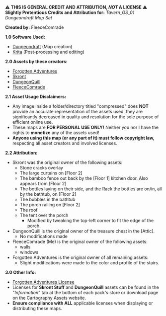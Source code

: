 ⚠️ **THIS IS GENERAL CREDIT AND ATTRIBUTION, *NOT* A LICENSE** ⚠️<br>
**Slightly Pretentious Credits and Attribution for:** *Tavern_GS_01 Dungeondraft Map Set*

**Created by:** FleeceComrade

**1.0 Software Used:**
- [Dungeondraft](https://dungeondraft.net/) (Map creation)
- [Krita](https://krita.org/en/) (Post-processing and editing)

**2.0 Assets by these creators:**
- [Forgotten Adventures](https://www.forgotten-adventures.net/)
- [Skront](https://cartographyassets.com/creator/skront-stuff/)
- [DungeonQuill](https://cartographyassets.com/creator/dungeonquill/)
- [FleeceComrade](mailto:fleececomrade@gmail.com)

**2.1 Asset Usage Disclaimers:**
- Any image inside a folder/directory titled "compressed" does **NOT** provide an accurate representation of the assets used, they are significantly decreased in quality and resolution for the sole purpose of efficient online use.
- These maps are **FOR PERSONAL USE ONLY!** Neither you nor I have the rights to **monetize** any of the assets used!
- **Anyone using this map (or any part of it) must follow copyright law,** respecting all asset creators and involved licenses.

**2.2 Attribution:**
- Skront was the original owner of the following assets:
  - Stone cracks overlay
  - The large curtains on [Floor 2]
  - The bamboo fence out back by the [Floor 1] kitchen door. Also appears from [Floor 2]
  - The bottles laying on their side, and the Rack the bottles are on/in, all by the bathtub, on [Floor 2]
  - The bubbles in the bathtub
  - The porch railing on [Floor 2]
  - The roof
  - The tent over the porch
    - Modified by tweaking the top-left corner to fit the edge of the porch.
- DungeonQuill is the original owner of the treasure chest in the [Attic].
  - No modifications made
- FleeceComrade (Me) is the original owner of the following assets:
  - walls
  - windows
- Forgotten Adventures is the original owner of all remaining assets:
  - Slight modifications were made to the color and profile of the stairs.

**3.0 Other Info:**
- [Forgotten Adventures License](https://docs.google.com/document/d/1YVEXSHlePMtlD-CPAigBF_b_dX9AoLEDJt4mv0oVyvQ/edit?tab=t.0)
- Licenses for **Skront Stuff** and **DungeonQuill** assets can be found in the "_Information_" tab at the bottom of each pack's store or download page on the Cartography Assets website. 
- **Ensure compliance with ALL** applicable licenses when displaying or distributing these maps.